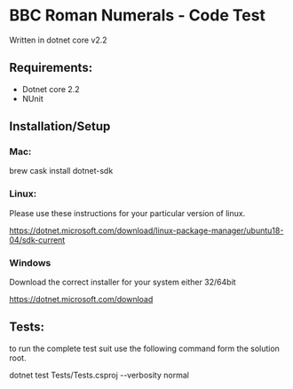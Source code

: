 # BBC Roman Numerals - Code Test

Written in dotnet core v2.2

## Requirements:

* Dotnet core 2.2
* NUnit

## Installation/Setup

### Mac:

  brew cask install dotnet-sdk
  
### Linux:
  
  Please use these instructions for your particular version of linux.
  
  https://dotnet.microsoft.com/download/linux-package-manager/ubuntu18-04/sdk-current
  
### Windows

  Download the correct installer for your system either 32/64bit
  
  https://dotnet.microsoft.com/download

## Tests:

  to run the complete test suit use the following command form the solution root.
  
  dotnet test Tests/Tests.csproj --verbosity normal
